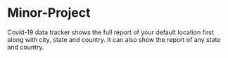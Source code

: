 # Minor-Project
Covid-19 data tracker shows the full report of your default location first along with city, state and country.  It can also show the report of any state and country.
